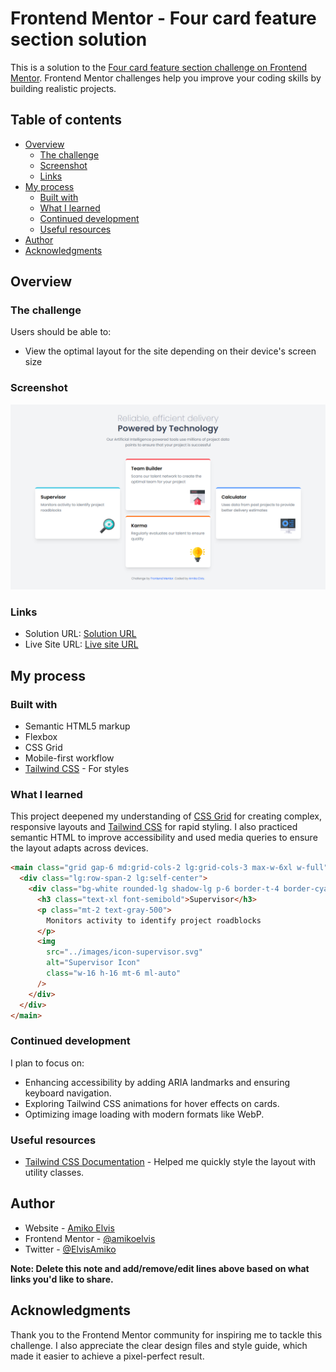 # Frontend Mentor - Four card feature section solution

This is a solution to the [Four card feature section challenge on Frontend Mentor](https://www.frontendmentor.io/challenges/four-card-feature-section-weK1eFYK). Frontend Mentor challenges help you improve your coding skills by building realistic projects.

## Table of contents

- [Overview](#overview)
  - [The challenge](#the-challenge)
  - [Screenshot](#screenshot)
  - [Links](#links)
- [My process](#my-process)
  - [Built with](#built-with)
  - [What I learned](#what-i-learned)
  - [Continued development](#continued-development)
  - [Useful resources](#useful-resources)
- [Author](#author)
- [Acknowledgments](#acknowledgments)

## Overview

### The challenge

Users should be able to:

- View the optimal layout for the site depending on their device's screen size

### Screenshot

![Four Card Feature Section](./images/screenshot.png)

### Links

- Solution URL: [Solution URL](https://github.com/amikoelvis/Four-Card-Feature-Section)
- Live Site URL: [Live site URL](https://four-card-feature-section-xi-umber.vercel.app/)

## My process

### Built with

- Semantic HTML5 markup
- Flexbox
- CSS Grid
- Mobile-first workflow
- [Tailwind CSS](https://tailwindcss.com/) - For styles

### What I learned

This project deepened my understanding of [CSS Grid](https://developer.mozilla.org/en-US/docs/Web/CSS/CSS_Grid_Layout) for creating complex, responsive layouts and [Tailwind CSS](https://tailwindcss.com/) for rapid styling. I also practiced semantic HTML to improve accessibility and used media queries to ensure the layout adapts across devices.

```html
<main class="grid gap-6 md:grid-cols-2 lg:grid-cols-3 max-w-6xl w-full">
  <div class="lg:row-span-2 lg:self-center">
    <div class="bg-white rounded-lg shadow-lg p-6 border-t-4 border-cyan-500">
      <h3 class="text-xl font-semibold">Supervisor</h3>
      <p class="mt-2 text-gray-500">
        Monitors activity to identify project roadblocks
      </p>
      <img
        src="../images/icon-supervisor.svg"
        alt="Supervisor Icon"
        class="w-16 h-16 mt-6 ml-auto"
      />
    </div>
  </div>
</main>
```

### Continued development

I plan to focus on:

- Enhancing accessibility by adding ARIA landmarks and ensuring keyboard navigation.
- Exploring Tailwind CSS animations for hover effects on cards.
- Optimizing image loading with modern formats like WebP.

### Useful resources

- [Tailwind CSS Documentation](https://tailwindcss.com/docs) - Helped me quickly style the layout with utility classes.

## Author

- Website - [Amiko Elvis](https://four-card-feature-section-xi-umber.vercel.app/)
- Frontend Mentor - [@amikoelvis](https://www.frontendmentor.io/profile/amikoelvis)
- Twitter - [@ElvisAmiko](https://www.twitter.com/ElvisAmiko)

**Note: Delete this note and add/remove/edit lines above based on what links you'd like to share.**

## Acknowledgments

Thank you to the Frontend Mentor community for inspiring me to tackle this challenge. I also appreciate the clear design files and style guide, which made it easier to achieve a pixel-perfect result.

```

```
